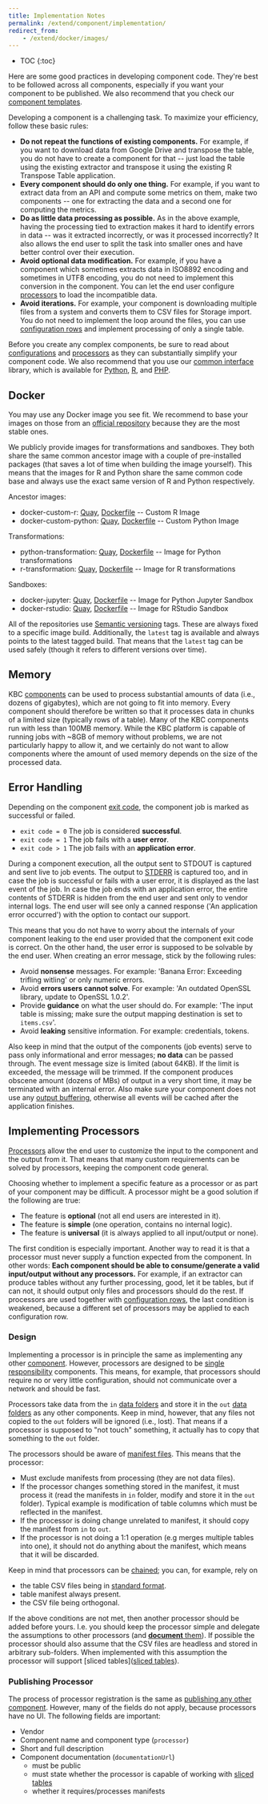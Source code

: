 ```yaml
---
title: Implementation Notes
permalink: /extend/component/implementation/
redirect_from:
    - /extend/docker/images/
---
```


* TOC
{:toc}

Here are some good practices in developing component code. They're best to be followed
across all components, especially if you want your component to be published. We also recommend
that you check our [component templates](https://github.com/keboola/component-generator).

Developing a component is a challenging task. To maximize your efficiency, follow these basic rules:

- **Do not repeat the functions of existing components.** For example, if you want to download data from Google Drive and transpose the
table, you do not have to create a component for that -- just load the table using the existing extractor and transpose it using
the existing R Transpose Table application.
- **Every component should do only one thing.** For example, if you want to extract data from an API and compute some metrics on them,
make two components -- one for extracting the data and a second one for computing the metrics.
- **Do as little data processing as possible.** As in the above example, having the processing tied to extraction makes it hard to
identify errors in data -- was it extracted incorrectly, or was it processed incorrectly? It also allows the end user to split the
task into smaller ones and have better control over their execution.
- **Avoid optional data modification.** For example, if you have a component which sometimes extracts data in ISO8892 encoding and sometimes
in UTF8 encoding, you do not need to implement this conversion in the component. You can let the end user configure
[processors](/extend/component/processors/) to load the incompatible data.
- **Avoid iterations.** For example, your component is downloading multiple files from a system and converts them to CSV files
for Storage import. You do not need to implement the loop around the files, you can use
[configuration rows](/integrate/storage/api/configurations/#configuration-rows) and implement processing of only a single table.

Before you create any complex components, be sure to read about
[configurations](/integrate/storage/api/configurations/) and [processors](/extend/component/processors/)
as they can substantially simplify your component code. We also recommend that you use our
[common interface](/extend/common-interface/) library, which is available for
[Python](/extend/component/implementation/python/#using-the-kbc-package),
[R](/extend/component/implementation/r/#using-the-kbc-package),
and [PHP](/extend/component/implementation/php/#using-the-kbc-package).

## Docker
You may use any Docker image you see fit. We recommend to base your images on those from an [official repository](https://hub.docker.com/explore/)
because they are the most stable ones.

We publicly provide images for transformations and sandboxes.
They both share the same common ancestor image with a couple
of pre-installed packages (that saves a lot of time when building the image yourself).
This means that the images for R and Python share the same common code base and always use the
exact same version of R and Python respectively.

Ancestor images:

- docker-custom-r:
[Quay](https://quay.io/repository/keboola/docker-custom-r),
[Dockerfile](https://github.com/keboola/docker-custom-r) --
Custom R Image
- docker-custom-python:
[Quay](https://quay.io/repository/keboola/docker-custom-python),
[Dockerfile](https://github.com/keboola/docker-custom-python) --
Custom Python Image

Transformations:

- python-transformation:
[Quay](https://quay.io/repository/keboola/python-transformation),
[Dockerfile](https://github.com/keboola/python-transformation) --
Image for Python transformations
- r-transformation:
[Quay](https://quay.io/repository/keboola/r-transformation),
[Dockerfile](https://github.com/keboola/r-transformation) --
Image for R transformations

Sandboxes:

- docker-jupyter:
[Quay](https://quay.io/repository/keboola/docker-jupyter),
[Dockerfile](https://github.com/keboola/docker-jupyter) --
Image for Python Jupyter Sandbox
- docker-rstudio:
[Quay](https://quay.io/repository/keboola/docker-rstudio),
[Dockerfile](https://github.com/keboola/docker-rstudio) --
Image for RStudio Sandbox

All of the repositories use [Semantic versioning](http://semver.org/) tags. These are always fixed to a specific image build.
Additionally, the `latest` tag is available and always points to the latest tagged build. That means that the `latest` tag
can be used safely (though it refers to different versions over time).

## Memory
KBC [components](/extend/component/) can be used to process substantial amounts of data (i.e., dozens of gigabytes), which are not
going to fit into memory. Every component should therefore be written so that it processes data in chunks of
a limited size (typically rows of a table). Many of the KBC components run with less than 100MB memory.
While the KBC platform is capable of running jobs with ~8GB of memory without problems, we are not particularly
happy to allow it, and we certainly do not want to allow components where the amount of used memory
depends on the size of the processed data.

## Error Handling
Depending on the component [exit code](/extend/common-interface/environment/#return-values), the component job is marked as
successful or failed.

- `exit code = 0`  The job is considered **successful**.
- `exit code = 1`  The job fails with a **user error**.
- `exit code > 1`  The job fails with an **application error**.

During a component execution, all the output sent to STDOUT is captured and sent live to job events.
The output to [STDERR](https://en.wikipedia.org/wiki/Standard_streams#Standard_error_.28stderr.29) is captured too, and
in case the job is successful or fails with a user error, it is displayed as the last event of the job. In case the
job ends with an application error, the entire contents of STDERR is hidden from the end user and sent only to
vendor internal logs. The end user will see only a canned response ('An application error occurred') with
the option to contact our support.

This means that you do not have to worry about the internals of your component leaking to the end user provided that
the component exit code is correct. On the other hand, the user error is supposed to be solvable by the end user. When creating an error message, stick by the following rules:

- Avoid **nonsense** messages. For example: 'Banana Error: Exceeding trifling witling' or only numeric errors.
- Avoid **errors users cannot solve**. For example: 'An outdated OpenSSL library, update to OpenSSL 1.0.2'.
- Provide **guidance** on what the user should do. For example: 'The input table is missing; make sure the output mapping destination is set to `items.csv`'.
- Avoid **leaking** sensitive information. For example: credentials, tokens.

Also keep in mind that the output of the components (job events) serve to pass only informational and error messages; **no data** can be passed through.
The event message size is limited (about 64KB). If the limit is exceeded, the message will be trimmed. If the component produces
obscene amount (dozens of MBs) of output in a very short time, it may be terminated with an internal error.
Also make sure your component does not use any [output buffering](#language-specific-notes), otherwise all events will be cached after the application finishes.

## Implementing Processors
[Processors](/extend/component/processors/)
allow the end user to customize the input to the component and the output from it. That means
that many custom requirements can be solved by processors, keeping the component
code general.

Choosing whether to implement a specific feature as a processor or as part of your
component may be difficult. A processor might be a good solution if the following are true:

- The feature is **optional** (not all end users are interested in it).
- The feature is **simple** (one operation, contains no internal logic).
- The feature is **universal** (it is always applied to all input/output or none).

The first condition is especially important. Another way to read it is that a processor must never supply a function expected from the component.
In other words: **Each component should be able to consume/generate a valid input/output without any processors.** For example, if an extractor can
produce tables without any further processing, good, let it be tables, but if can not, it should output only files and processors should do the rest.
If processors are used together with [configuration rows](/integrate/storage/api/configurations/#configuration-rows),
the last condition is weakened, because a different set of processors may be applied to each configuration row.

### Design
Implementing a processor is in principle the same as implementing any other
[component](/extend/component/). However, processors are designed to be
[single responsibility](https://en.wikipedia.org/wiki/Single_responsibility_principle) components. This
means, for example, that processors should require no or very little configuration, should not communicate
over a network and should be fast.

Processors take data from the `in` [data folders](/extend/common-interface/folders/) and
store it in the `out` [data folders](/extend/common-interface/folders/) as any other components. Keep in mind, however,
that any files not copied to the `out` folders will be ignored (i.e., lost). That means if a processor is supposed to
"not touch" something, it actually has to copy that something to the `out` folder.

The processors should be aware of [manifest files](/extend/common-interface/manifest-files/). This means that
the processor:

- Must exclude manifests from processing (they are not data files).
- If the processor changes something stored in the manifest, it must process it (read the manifests in `in` folder, modify and store it in the `out` folder). Typical example is modification of table columns which must be reflected in the manifest.
- If the processor is doing change unrelated to manifest, it should copy the manifest from `in` to `out`.
- If the processor is not doing a 1:1 operation (e.g merges multiple tables into one), it should not do anything about the manifest, which means that it will be discarded.

Keep in mind that processors can be [chained](/extend/component/processors/#chaining-processors);
you can, for example, rely on

- the table CSV files being in [standard format](https://help.keboola.com/storage/tables/csv-files/#output-csv-format).
- table manifest always present.
- the CSV file being orthogonal.

If the above conditions are not met, then another processor should be added before yours. I.e. you should keep the
processor simple and delegate the assumptions to other processors (and [**document** them](#publishing-a-processor)). If possible the
processor should also assume that the CSV files are headless and stored in arbitrary sub-folders. When implemented with this assumption
the processor will support [sliced tables]([sliced tables](/extend/common-interface/folders/#sliced-tables)).

### Publishing Processor
The process of processor registration is the same as [publishing any other component](/extend/publish/).
However, many of the fields do not apply, because processors have no UI.
The following fields are important:

- Vendor
- Component name and component type (`processor`)
- Short and full description
- Component documentation (`documentationUrl`)
    - must be public
    - must state whether the processor is capable of working with [sliced tables](/extend/common-interface/folders/#sliced-tables)
    - whether it requires/processes manifests
